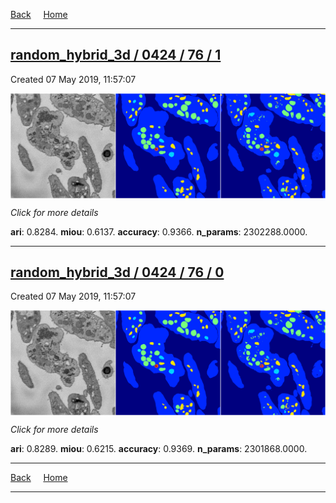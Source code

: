 
[Back](..)&nbsp;&nbsp;&nbsp;&nbsp;&nbsp;[Home](https://leapmanlab.github.io/snapshots)

---

<div class="summary"><a href="1"><h2>random_hybrid_3d / 0424 / 76 / 1</h2></a><p>Created 07 May 2019, 11:57:07
</p><a href="1"><img src="1/media/summary.png" align="center"></a><p>
<i>Click for more details</i>
</p></div>

**ari**: 0.8284. **miou**: 0.6137. **accuracy**: 0.9366. **n_params**: 2302288.0000. 

---

<div class="summary"><a href="0"><h2>random_hybrid_3d / 0424 / 76 / 0</h2></a><p>Created 07 May 2019, 11:57:07
</p><a href="0"><img src="0/media/summary.png" align="center"></a><p>
<i>Click for more details</i>
</p></div>

**ari**: 0.8289. **miou**: 0.6215. **accuracy**: 0.9369. **n_params**: 2301868.0000. 

---

[Back](..)&nbsp;&nbsp;&nbsp;&nbsp;&nbsp;[Home](https://leapmanlab.github.io/snapshots)

---